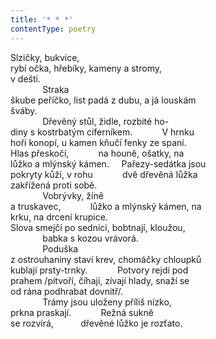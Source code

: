 ```yaml
---
title: '* * *'
contentType: poetry
---
```


<section>

Slzičky, bukvice,  
rybí očka, hřebíky, kameny a stromy,  
v dešti.  
             Straka  
škube peříčko, list padá z dubu, a já louskám  
šváby.  
             Dřevěný stůl, židle, rozbité ho-  
diny s kostrbatým ciferníkem.            V hrnku  
hoří konopí, u kamen kňučí fenky ze spaní.  
Hlas přeskočí,            na houně, ošatky, na  
lůžko a mlýnský kámen.     Pařezy-sedátka jsou  
pokryty kůží, v rohu            dvě dřevěná lůžka  
zakřížená proti sobě.  
             Vobrývky, žíně  
a truskavec,            lůžko a mlýnský kámen, na  
krku, na drcení krupice.  
Slova smejčí po sednici, bobtnají, kloužou,  
             babka s kozou vrávorá.  
             Poduška  
z ostrouhaniny staví krev, chomáčky chloupků  
kublají prsty-trnky.            Potvory rejdí pod  
prahem /pitvoří, číhají, zívají hlady, snaží se  
od rána podhrabat dovnitř/.  
             Trámy jsou uloženy příliš nízko,  
prkna praskají.            Režná sukně  
se rozvírá,           dřevěné lůžko je rozťato.

</section>
